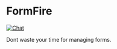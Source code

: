 # FormFire

[![Chat](https://badges.gitter.im/FormFire/gitter.png)](https://gitter.im/FormFire/Lobby)

Dont waste your time for managing forms.
